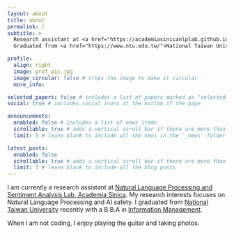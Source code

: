 ```yaml
---
layout: about
title: about
permalink: /
subtitle: >
  Research assistant at <a href="https://academiasinicanlplab.github.io">Natural Language Processing and Sentiment Analysis Lab, Academia Sinica</a>. 
  Graduated from <a href="https://www.ntu.edu.tw/">National Taiwan University</a>.

profile:
  align: right
  image: prof_pic.jpg
  image_circular: false # crops the image to make it circular
  more_info: 

selected_papers: false # includes a list of papers marked as "selected={true}"
social: true # includes social icons at the bottom of the page

announcements:
  enabled: false # includes a list of news items
  scrollable: true # adds a vertical scroll bar if there are more than 3 news items
  limit: 5 # leave blank to include all the news in the `_news` folder

latest_posts:
  enabled: false
  scrollable: true # adds a vertical scroll bar if there are more than 3 new posts items
  limit: 3 # leave blank to include all the blog posts
---
```


I am currently a research assistant at [Natural Language Processing and Sentiment Analysis Lab, Academia Sinica](https://academiasinicanlplab.github.io). My research interests focuses on Natural Language Processing and AI safety. I graduated from [National Taiwan University](https://www.ntu.edu.tw/) recently with a B.B.A in [Information Management](https://management.ntu.edu.tw/IM).

When I am not coding, I enjoy playing the guitar and taking photos.